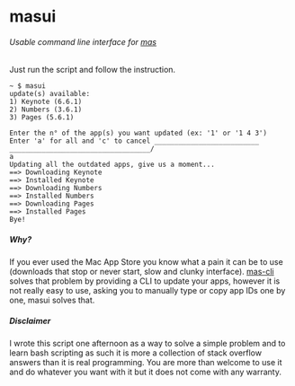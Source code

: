 # masui
###### Usable command line interface for [mas](https://github.com/argon/mas)

Just run the script and follow the instruction.

```
~ $ masui
update(s) available:
1) Keynote (6.6.1)
2) Numbers (3.6.1)
3) Pages (5.6.1)

Enter the n° of the app(s) you want updated (ex: '1' or '1 4 3')
Enter 'a' for all and 'c' to cancel __________________________
___________________________________/
a
Updating all the outdated apps, give us a moment...
==> Downloading Keynote
==> Installed Keynote
==> Downloading Numbers
==> Installed Numbers
==> Downloading Pages
==> Installed Pages
Bye!
```

##### Why?
If you ever used the Mac App Store you know what a pain it can be to use (downloads that stop or
never start, slow and clunky interface). [mas-cli](https://github.com/argon/mas) solves that problem by
providing a CLI to update your apps, however it is not really easy to use, asking you to manually type or
copy app IDs one by one, masui solves that.
##### Disclaimer
I wrote this script one afternoon as a way to solve a simple problem and to learn bash scripting as
such it is more a collection of stack overflow answers than it is real programming. You are more
than welcome to use it and do whatever you want with it but it does not come with any warranty.
